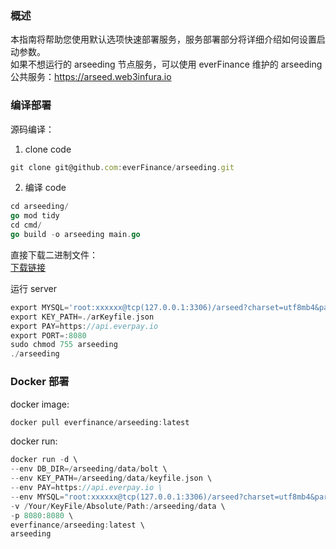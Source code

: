 ### 概述
本指南将帮助您使用默认选项快速部署服务，服务部署部分将详细介绍如何设置启动参数。    
如果不想运行的 arseeding 节点服务，可以使用 everFinance 维护的 arseeding 公共服务：https://arseed.web3infura.io
### 编译部署
源码编译：
1. clone code
```js
git clone git@github.com:everFinance/arseeding.git
```
2. 编译 code
```go
cd arseeding/
go mod tidy
cd cmd/
go build -o arseeding main.go
```
直接下载二进制文件：   
[下载链接](https://github.com/everFinance/arseeding/releases)

运行 server
```go
export MYSQL='root:xxxxxx@tcp(127.0.0.1:3306)/arseed?charset=utf8mb4&parseTime=True&loc=Local'
export KEY_PATH=./arKeyfile.json
export PAY=https://api.everpay.io
export PORT=:8080
sudo chmod 755 arseeding
./arseeding
```

### Docker 部署
docker image:
```go
docker pull everfinance/arseeding:latest
```
docker run:
```go
docker run -d \
--env DB_DIR=/arseeding/data/bolt \
--env KEY_PATH=/arseeding/data/keyfile.json \
--env PAY=https://api.everpay.io \
--env MYSQL="root:xxxxxx@tcp(127.0.0.1:3306)/arseed?charset=utf8mb4&parseTime=True&loc=Local" \
-v /Your/KeyFile/Absolute/Path:/arseeding/data \
-p 8080:8080 \
everfinance/arseeding:latest \
arseeding
```

